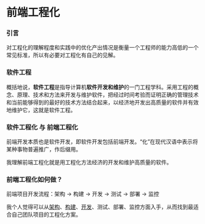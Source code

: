 # 前端工程化

### 引言

对工程化的理解程度和实践中的优化产出情况是衡量一个工程师的能力高低的一个常见标准，所以有必要对工程化有自己的见解。

### 软件工程

概括地说，**软件工程**是指导计算机**软件开发和维护**的一门工程学科。采用工程的概念、原理、技术和方法来开发与维护软件，把经过时间考验而证明正确的管理技术和当前能够得到的最好的技术方法结合起来，以经济地开发出高质量的软件并有效地维护它，这就是软件工程。

### 软件工程化 与 前端工程化

前端开发本质也是软件开发，即软件开发包括前端开发。“化”在现代汉语中表示将某种事物普遍推广，作后缀用。

我理解前端工程化就是用工程化方法经济的开发和维护高质量的软件。

### 前端工程化如何做？

前端项目开发流程：架构 -> 构建 -> 开发 -> 测试 -> 部署 -> 监控

我个人觉得可以从[架构](./架构/README.md)、[构建](./构建/README.md)、[开发](./开发/README.md)、测试、部署、监控方面入手，从而找到最适合自己团队项目的工程化方案。